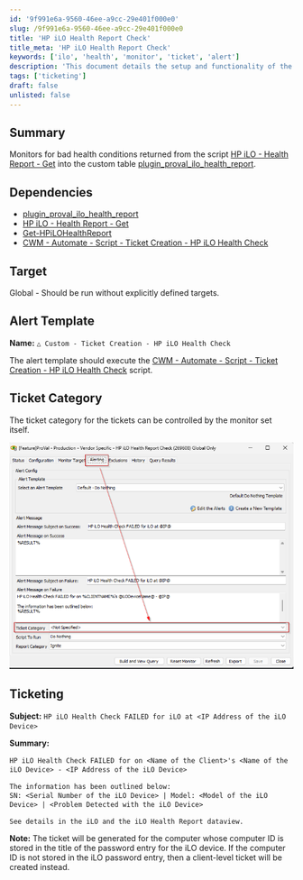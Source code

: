 ```yaml
---
id: '9f991e6a-9560-46ee-a9cc-29e401f000e0'
slug: /9f991e6a-9560-46ee-a9cc-29e401f000e0
title: 'HP iLO Health Report Check'
title_meta: 'HP iLO Health Report Check'
keywords: ['ilo', 'health', 'monitor', 'ticket', 'alert']
description: 'This document details the setup and functionality of the HP iLO Health Check Monitor, which tracks bad health conditions reported by the HP iLO Health Report script and creates tickets based on these alerts. It includes dependencies, alert templates, and ticketing procedures to ensure effective monitoring and response.'
tags: ['ticketing']
draft: false
unlisted: false
---
```


## Summary

Monitors for bad health conditions returned from the script [HP iLO - Health Report - Get](/docs/f28ef90e-ba80-4ba1-9bd6-e4aa4c2b549a) into the custom table [plugin_proval_ilo_health_report](/docs/d6e5e2a7-ecb8-4262-92a1-cc322b4af3b6).

## Dependencies

- [plugin_proval_ilo_health_report](/docs/d6e5e2a7-ecb8-4262-92a1-cc322b4af3b6)
- [HP iLO - Health Report - Get](/docs/f28ef90e-ba80-4ba1-9bd6-e4aa4c2b549a)
- [Get-HPiLOHealthReport](/docs/71faa943-e504-4e87-b8d1-39471af44780)
- [CWM - Automate - Script - Ticket Creation - HP iLO Health Check](/docs/5c6b4bbb-732d-4d97-af38-f10d51a8a96c)

## Target

Global - Should be run without explicitly defined targets.

## Alert Template

**Name:** `△ Custom - Ticket Creation - HP iLO Health Check`

The alert template should execute the [CWM - Automate - Script - Ticket Creation - HP iLO Health Check](/docs/5c6b4bbb-732d-4d97-af38-f10d51a8a96c) script.

## Ticket Category

The ticket category for the tickets can be controlled by the monitor set itself.

![Ticket Category Image](../../../static/img/docs/9f991e6a-9560-46ee-a9cc-29e401f000e0/image_1.png)

## Ticketing

**Subject:** `HP iLO Health Check FAILED for iLO at <IP Address of the iLO Device>`

**Summary:**

```
HP iLO Health Check FAILED for on <Name of the Client>'s <Name of the iLO Device> - <IP Address of the iLO Device>
```

```
The information has been outlined below:
SN: <Serial Number of the iLO Device> | Model: <Model of the iLO Device> | <Problem Detected with the iLO Device>
```

```
See details in the iLO and the iLO Health Report dataview.
```

**Note:** The ticket will be generated for the computer whose computer ID is stored in the title of the password entry for the iLO device. If the computer ID is not stored in the iLO password entry, then a client-level ticket will be created instead.


